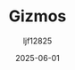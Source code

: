 ---
title: "Gizmos"
layout: single
date: 2025-06-01
categories: [笔记]
tags: [Unity, Unity System]
author: "ljf12825"
---